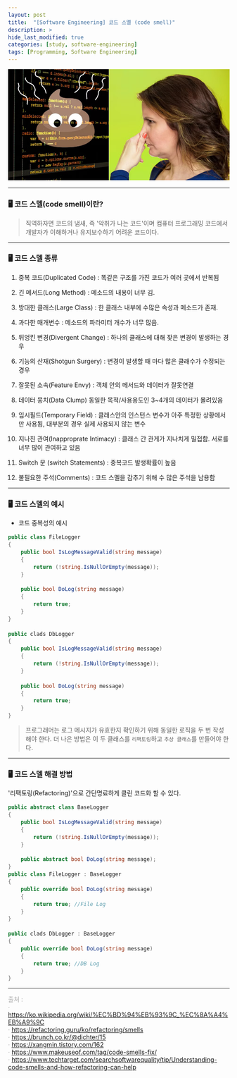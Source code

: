```yaml
---
layout: post
title:  "[Software Engineering] 코드 스멜 (code smell)"
description: >
hide_last_modified: true
categories: [study, software-engineering]
tags: [Programming, Software Engineering]
---
```


<p align="center">
  <img src="../../../assets/img/blog/software_engineering/codesmell.jpg">
</p>

----

### 🖥️ 코드 스멜(code smell)이란?
> 직역하자면 코드의 냄새, 즉 '악취가 나는 코드'이며 컴퓨터 프로그래밍 코드에서 개발자가 이해하거나 유지보수하기 어려운 코드이다.

-----
### 🖥️ 코드 스멜 종류
1) 중복 코드(Duplicated Code) : 똑같은 구조를 가진 코드가 여러 곳에서 반복됨

2) 긴 메서드(Long Method) : 메소드의 내용이 너무 김.

3) 방대한 클래스(Large Class) : 한 클래스 내부에 수많은 속성과 메소드가 존재.

4) 과다한 매개변수 : 메소드의 파라미터 개수가 너무 많음.

5) 뒤엉킨 변경(Divergent Change) : 하나의 클래스에 대해 잦은 변경이 발생하는 경우

6) 기능의 산재(Shotgun Surgery) : 변경이 발생할 때 마다 많은 클래수가 수정되는 경우

7) 잘못된 소속(Feature Envy) : 객체 안의 메서드와 데이터가 잘못연결

8) 데이터 뭉치(Data Clump) 동일한 목적/사용용도인 3~4개의 데이터가 몰려있음

9) 임시필드(Temporary Field) : 클래스안의 인스턴스 변수가 아주 특정한 상황에서만 사용됨, 대부분의 경우 실제 사용되지 않는 변수

10) 지나친 관여(Inapproprate Intimacy) : 클래스 간 관게가 지나치게 밀접함. 서로를 너무 많이 관여하고 있음

11) Switch 문 (switch Statements) : 중복코드 발생확률이 높음

12) 불필요한 주석(Comments) : 코드 스멜을 감추기 위해 수 많은 주석을 남용함

-----
### 🖥 코드 스멜의 예시

- 코드 중복성의 예시

```cs
public class FileLogger
{
    public bool IsLogMessageValid(string message)
    {
        return (!string.IsNullOrEmpty(message));
    }

    public bool DoLog(string message)
    {
        return true;
    }
}

public clads DbLogger
{
    public bool IsLogMessageValid(string message)
    {
        return (!string.IsNullOrEmpty(message));
    }

    public bool DoLog(string message)
    {
        return true;
    }
}
```

> 프로그래머는 로그 메시지가 유효한지 확인하기 위해 동일한 로직을 두 번 작성해야 한다. 더 나은 방법은 이 두 클래스를 `리팩토링`하고 `추상 클래스`를 만들어야 한다. 

-----
### 🖥 코드 스멜 해결 방법

'리팩토링(Refactoring)'으로 간단명료하게 클린 코드화 할 수 있다.  

```cs
public abstract class BaseLogger
{
    public bool IsLogMessageValid(string message)
    {
        return (!string.IsNullOrEmpty(message));
    }

    public abstract bool DoLog(string message);
}
public class FileLogger : BaseLogger
{
    public override bool DoLog(string message)
    {
        return true; //File Log 
    }
}

public clads DbLogger : BaseLogger
{
    public override bool DoLog(string message)
    {
        return true; //DB Log 
    }
}
```

-----

<span style="font-size:14px; color:darkgray;"> 출처 : <br>
· https://ko.wikipedia.org/wiki/%EC%BD%94%EB%93%9C_%EC%8A%A4%EB%A9%9C <br>
· https://refactoring.guru/ko/refactoring/smells <br>
· https://brunch.co.kr/@dichter/15 <br>
· https://xangmin.tistory.com/162 <br>
· https://www.makeuseof.com/tag/code-smells-fix/ <br>
· https://www.techtarget.com/searchsoftwarequality/tip/Understanding-code-smells-and-how-refactoring-can-help <br>
</span>